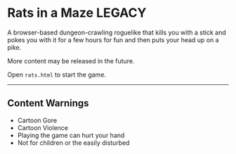 # Rats in a Maze LEGACY

A browser-based dungeon-crawling roguelike that kills you with a stick and pokes you with it for a few hours for fun and then puts your head up on a pike.

More content may be released in the future.

Open `rats.html` to start the game.

---

## Content Warnings
 - Cartoon Gore
 - Cartoon Violence
 - Playing the game can hurt your hand
 - Not for children or the easily disturbed
